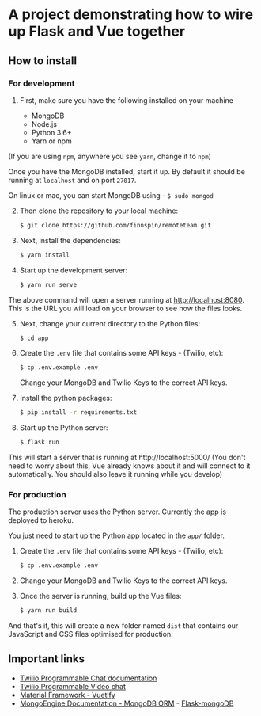 # A project demonstrating how to wire up Flask and Vue together

## How to install

### For development

1. First, make sure you have the following installed on your machine

    - MongoDB
    - Node.js
    - Python 3.6+
    - Yarn or npm

 (If you are using `npm`, anywhere you see `yarn`, change it to `npm`)

 Once you have the MongoDB installed, start it up. By default it should be running at `localhost` and on port `27017`.
  
   On linux or mac, you can start MongoDB using - `$ sudo mongod`

2. Then clone the repository to your local machine:

    ```bash
    $ git clone https://github.com/finnspin/remoteteam.git
    ```

3. Next, install the dependencies:

    ```bash
    $ yarn install 
    ```

4. Start up the development server:

    ```bash
    $ yarn run serve
    ```

The above command will open a server running at [http://localhost:8080](http://localhost:8080). This is the URL you will load on your browser to see how the files looks.

5. Next, change your current directory to the Python files:

    ```bash
    $ cd app
    ```

6. Create the `.env` file that contains some API keys - (Twilio, etc):

    ```bash
    $ cp .env.example .env
    ```

    Change your MongoDB and Twilio Keys to the correct API keys.

7. Install the python packages:

    ```bash
    $ pip install -r requirements.txt
    ```

8. Start up the Python server:

    ```bash
    $ flask run
    ```

This will start a server that is running at http://localhost:5000/ (You don't need to worry about this, Vue already knows about it and will connect to it automatically. You should also leave it running while you develop)

### For production

The production server uses the Python server. Currently the app is deployed to heroku.

You just need to start up the Python app located in the `app/` folder.

1. Create the `.env` file that contains some API keys - (Twilio, etc):

    ```bash
    $ cp .env.example .env
    ```

2. Change your MongoDB and Twilio Keys to the correct API keys.

3. Once the server is running, build up the Vue files:

    ```bash
    $ yarn run build
    ```

And that's it, this will create a new folder named `dist` that contains our JavaScript and CSS files optimised for production. 

## Important links
- [Twilio Programmable Chat documentation](https://media.twiliocdn.com/sdk/js/chat/releases/3.0.2/docs/index.html)
- [Twilio Programmable Video chat](https://media.twiliocdn.com/sdk/js/video/releases/1.11.1/docs/RemoteVideoTrackStats.html#toc1__anchor)
- [Material Framework - Vuetify](https://vuetifyjs.com/en/)
- [MongoEngine Documentation - MongoDB ORM](http://mongoengine.org/) - [Flask-mongoDB](https://flask-pymongo.readthedocs.io/en/latest/)
